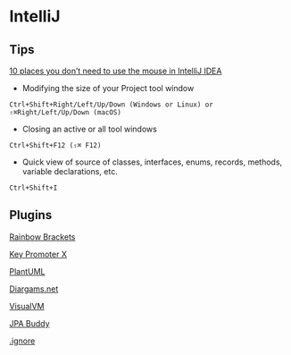 # IntelliJ

## Tips

[10 places you don’t need to use the mouse in IntelliJ IDEA](https://blog.jetbrains.com/idea/2021/08/10-places-you-don-t-need-to-use-the-mouse-in-intellij-idea/)

- Modifying the size of your Project tool window
 
`Ctrl+Shift+Right/Left/Up/Down (Windows or Linux) or ⇧⌘Right/Left/Up/Down (macOS)`

- Closing an active or all tool windows

`Ctrl+Shift+F12 (⇧⌘ F12)`

- Quick view of source of classes, interfaces, enums, records, methods, variable declarations, etc.

`Ctrl+Shift+I`



## Plugins

[Rainbow Brackets](https://plugins.jetbrains.com/plugin/10080-rainbow-brackets)

[Key Promoter X](https://plugins.jetbrains.com/plugin/9792-key-promoter-x)

[PlantUML](https://plugins.jetbrains.com/plugin/7017-plantuml-integration)

[Diargams.net](https://plugins.jetbrains.com/plugin/15635-diagrams-net-integration)

[VisualVM](https://plugins.jetbrains.com/plugin/7115-visualvm-launcher)

[JPA Buddy](https://www.jpa-buddy.com/)

[.ignore](https://plugins.jetbrains.com/plugin/7495--ignore)
